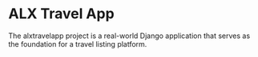 # ALX Travel App

The alxtravelapp project is a real-world Django application that serves as the foundation for a travel listing platform.
